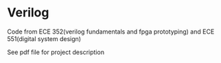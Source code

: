 # Verilog
Code from ECE 352(verilog fundamentals and fpga prototyping) and ECE 551(digital system design)

See pdf file for project description
